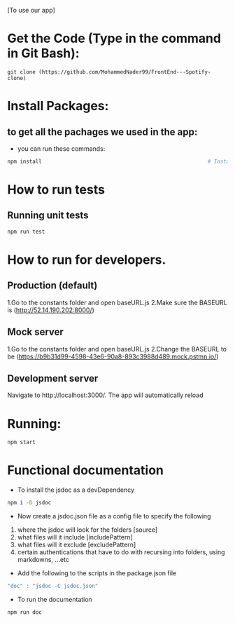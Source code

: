 [To use our app]
# Get the Code (Type in the command in Git Bash):
```
git clone (https://github.com/MohammedNader99/FrontEnd---Spotify-clone)
```
# Install Packages:
## to get all the pachages we used in the app:
* you can run these commands:
```sh
npm install														# Install dependencies
```
# How to run tests
## Running unit tests

```sh
npm run test
```
# How to run for developers.
## Production (default)
1.Go to the constants folder and open baseURL.js
2.Make sure the BASEURL is (http://52.14.190.202:8000/)

## Mock server
1.Go to the constants folder and open baseURL.js
2.Change the BASEURL to be (https://b9b31d99-4598-43e6-90a8-893c3988d489.mock.pstmn.io/)

## Development server

Navigate to http://localhost:3000/. The app will automatically reload 

# Running:

```sh
npm start
```

# Functional documentation

* To install the jsdoc as a devDependency
```sh
npm i -D jsdoc
```
* Now create a jsdoc.json file as a config file to specify the following
1. where the jsdoc will look for the folders [source]
2. what files will it include [includePattern]
3. what files will it exclude [excludePattern]
4. certain authentications that have to do with recursing into folders, using markdowns, ...etc

* Add the following to the scripts in the package.json file 

```js
"doc" : "jsdoc -C jsdoc.json" 
```

* To run the documentation
```sh
npm run doc
```
